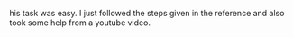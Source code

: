 his task was easy. I just followed the steps given in the reference and also took some help from a youtube video.
